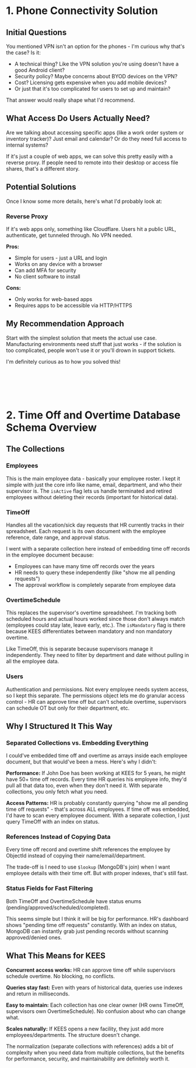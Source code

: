 # 1. Phone Connectivity Solution

## Initial Questions

You mentioned VPN isn't an option for the phones - I'm curious why that's the case? Is it:

- A technical thing? Like the VPN solution you're using doesn't have a good Android client?
- Security policy? Maybe concerns about BYOD devices on the VPN?
- Cost? Licensing gets expensive when you add mobile devices?
- Or just that it's too complicated for users to set up and maintain?

That answer would really shape what I'd recommend.

## What Access Do Users Actually Need?

Are we talking about accessing specific apps (like a work order system or inventory tracker)? Just email and calendar? Or do they need full access to internal systems?

If it's just a couple of web apps, we can solve this pretty easily with a reverse proxy. If people need to remote into their desktop or access file shares, that's a different story.

## Potential Solutions

Once I know some more details, here's what I'd probably look at:

### Reverse Proxy

If it's web apps only, something like Cloudflare. Users hit a public URL, authenticate, get tunneled through. No VPN needed.

**Pros:**

- Simple for users - just a URL and login
- Works on any device with a browser
- Can add MFA for security
- No client software to install

**Cons:**

- Only works for web-based apps
- Requires apps to be accessible via HTTP/HTTPS

## My Recommendation Approach

Start with the simplest solution that meets the actual use case. Manufacturing environments need stuff that just works - if the solution is too complicated, people won't use it or you'll drown in support tickets.

I'm definitely curious as to how you solved this!

<br />
<br />
<br />
<br />

# 2. Time Off and Overtime Database Schema Overview

## The Collections

### Employees

This is the main employee data - basically your employee roster. I kept it simple with just the core info like name, email, department, and who their supervisor is. The `isActive` flag lets us handle terminated and retired employees without deleting their records (important for historical data).

### TimeOff

Handles all the vacation/sick day requests that HR currently tracks in their spreadsheet. Each request is its own document with the employee reference, date range, and approval status.

I went with a separate collection here instead of embedding time off records in the employee document because:

- Employees can have many time off records over the years
- HR needs to query these independently (like "show me all pending requests")
- The approval workflow is completely separate from employee data

### OvertimeSchedule

This replaces the supervisor's overtime spreadsheet. I'm tracking both scheduled hours and actual hours worked since those don't always match (employees could stay late, leave early, etc.). The `isMandatory` flag is there because KEES differentiates between mandatory and non mandatory overtime.

Like TimeOff, this is separate because supervisors manage it independently. They need to filter by department and date without pulling in all the employee data.

### Users

Authentication and permissions. Not every employee needs system access, so I kept this separate. The permissions object lets me do granular access control - HR can approve time off but can't schedule overtime, supervisors can schedule OT but only for their department, etc.

## Why I Structured It This Way

### Separated Collections vs. Embedding Everything

I could've embedded time off and overtime as arrays inside each employee document, but that would've been a mess. Here's why I didn't:

**Performance:** If John Doe has been working at KEES for 5 years, he might have 50+ time off records. Every time HR queries his employee info, they'd pull all that data too, even when they don't need it. With separate collections, you only fetch what you need.

**Access Patterns:** HR is probably constantly querying "show me all pending time off requests" - that's across ALL employees. If time off was embedded, I'd have to scan every employee document. With a separate collection, I just query TimeOff with an index on status.

### References Instead of Copying Data

Every time off record and overtime shift references the employee by ObjectId instead of copying their name/email/department.

The trade-off is I need to use `$lookup` (MongoDB's join) when I want employee details with their time off. But with proper indexes, that's still fast.

### Status Fields for Fast Filtering

Both TimeOff and OvertimeSchedule have status enums (pending/approved/scheduled/completed).

This seems simple but I think it will be big for performance. HR's dashboard shows "pending time off requests" constantly. With an index on status, MongoDB can instantly grab just pending records without scanning approved/denied ones.

## What This Means for KEES

**Concurrent access works:** HR can approve time off while supervisors schedule overtime. No blocking, no conflicts.

**Queries stay fast:** Even with years of historical data, queries use indexes and return in milliseconds.

**Easy to maintain:** Each collection has one clear owner (HR owns TimeOff, supervisors own OvertimeSchedule). No confusion about who can change what.

**Scales naturally:** If KEES opens a new facility, they just add more employees/departments. The structure doesn't change.

The normalization (separate collections with references) adds a bit of complexity when you need data from multiple collections, but the benefits for performance, security, and maintainability are definitely worth it.
